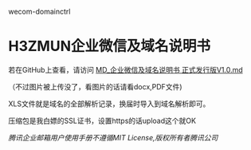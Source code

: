 wecom-domainctrl
# H3ZMUN企业微信及域名说明书


若在GitHub上查看，请访问 <a href="https://github.com/RailgunBreaker/wecom-domainctrl/blob/main/MD_%E4%BC%81%E4%B8%9A%E5%BE%AE%E4%BF%A1%E5%8F%8A%E5%9F%9F%E5%90%8D%E8%AF%B4%E6%98%8E%E4%B9%A6%20%E6%AD%A3%E5%BC%8F%E5%8F%91%E8%A1%8C%E7%89%88V1.0.md">MD_企业微信及域名说明书 正式发行版V1.0.md</a>


（不过图片被上传没了，看图片的话请看docx,PDF文件)


XLS文件就是域名的全部解析记录，换届时导入到域名解析即可。


压缩包是我白嫖的SSL证书，设置https的话upload这个就OK

*腾讯企业邮箱用户使用手册不遵循MIT License,版权所有者腾讯公司*
